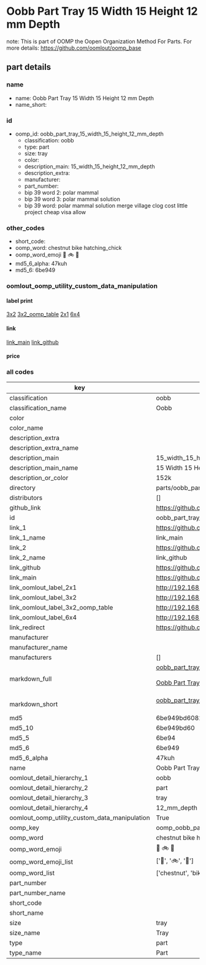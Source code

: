 # Oobb Part Tray 15 Width 15 Height 12 mm Depth  

note: This is part of OOMP the Oopen Organization Method For Parts. For more details: https://github.com/oomlout/oomp_base

##  part details
  







### name
* name: Oobb Part Tray 15 Width 15 Height 12 mm Depth
* name_short: 
### id
* oomp_id: oobb_part_tray_15_width_15_height_12_mm_depth
  * classification: oobb
  * type: part
  * size: tray
  * color: 
  * description_main: 15_width_15_height_12_mm_depth
  * description_extra: 
  * manufacturer: 
  * part_number: 
  * bip 39 word 2: polar mammal
  * bip 39 word 3: polar mammal solution
  * bip 39 word: polar mammal solution merge village clog cost little project cheap visa allow

### other_codes
* short_code: 
* oomp_word: chestnut bike hatching_chick
* oomp_word_emoji :chestnut: :bike: :hatching_chick:
* md5_6_alpha: 47kuh
* md5_6: 6be949






### oomlout_oomp_utility_custom_data_manipulation
#### label print
[3x2](http://192.168.1.245:1112/?label=oomp%2047kuh)
[3x2_oomp_table](http://192.168.1.108:1112/?label=oomp%2047kuh)
[2x1](http://192.168.1.242:1112/?label=oomp%2047kuh)
[6x4](http://192.168.1.55:1112/?label=oomp%2047kuh)    

#### link

[link_main](https://github.com/oomlout/oomlout_oomp_version_1_messy/tree/main/parts/oobb_part_tray_15_width_15_height_12_mm_depth) [link_github](https://github.com/oomlout/oomlout_oomp_version_1_messy/tree/main/parts/oobb_part_tray_15_width_15_height_12_mm_depth)                             

#### price







### all codes 
| key | value |  
| --- | --- |  
| classification | oobb |  
| classification_name | Oobb |  
| color |  |  
| color_name |  |  
| description_extra |  |  
| description_extra_name |  |  
| description_main | 15_width_15_height_12_mm_depth |  
| description_main_name | 15 Width 15 Height 12 mm Depth |  
| description_or_color | 152k |  
| directory | parts/oobb_part_tray_15_width_15_height_12_mm_depth |  
| distributors | [] |  
| github_link | https://github.com/oomlout/oomlout_oomp_part_src/tree/main/parts/oobb_part_tray_15_width_15_height_12_mm_depth |  
| id | oobb_part_tray_15_width_15_height_12_mm_depth |  
| link_1 | https://github.com/oomlout/oomlout_oomp_version_1_messy/tree/main/parts/oobb_part_tray_15_width_15_height_12_mm_depth |  
| link_1_name | link_main |  
| link_2 | https://github.com/oomlout/oomlout_oomp_version_1_messy/tree/main/parts/oobb_part_tray_15_width_15_height_12_mm_depth |  
| link_2_name | link_github |  
| link_github | https://github.com/oomlout/oomlout_oomp_version_1_messy/tree/main/parts/oobb_part_tray_15_width_15_height_12_mm_depth |  
| link_main | https://github.com/oomlout/oomlout_oomp_version_1_messy/tree/main/parts/oobb_part_tray_15_width_15_height_12_mm_depth |  
| link_oomlout_label_2x1 | http://192.168.1.242:1112/?label=oomp%2047kuh |  
| link_oomlout_label_3x2 | http://192.168.1.245:1112/?label=oomp%2047kuh |  
| link_oomlout_label_3x2_oomp_table | http://192.168.1.108:1112/?label=oomp%2047kuh |  
| link_oomlout_label_6x4 | http://192.168.1.55:1112/?label=oomp%2047kuh |  
| link_redirect | https://github.com/oomlout/oomlout_oomp_version_1_messy/tree/main/parts/oobb_part_tray_15_width_15_height_12_mm_depth |  
| manufacturer |  |  
| manufacturer_name |  |  
| manufacturers | [] |  
| markdown_full | [oobb_part_tray_15_width_15_height_12_mm_depth](none)<br>[](none)<br>[Oobb Part Tray 15 Width 15 Height 12 Mm Depth](none)<br><br> |  
| markdown_short | [oobb_part_tray_15_width_15_height_12_mm_depth](none)<br><br> |  
| md5 | 6be949bd60828614ae7a08b79da1ad3b |  
| md5_10 | 6be949bd60 |  
| md5_5 | 6be94 |  
| md5_6 | 6be949 |  
| md5_6_alpha | 47kuh |  
| name | Oobb Part Tray 15 Width 15 Height 12 mm Depth |  
| oomlout_detail_hierarchy_1 | oobb |  
| oomlout_detail_hierarchy_2 | part |  
| oomlout_detail_hierarchy_3 | tray |  
| oomlout_detail_hierarchy_4 | 12_mm_depth |  
| oomlout_oomp_utility_custom_data_manipulation | True |  
| oomp_key | oomp_oobb_part_tray_15_width_15_height_12_mm_depth |  
| oomp_word | chestnut bike hatching_chick |  
| oomp_word_emoji | :chestnut: :bike: :hatching_chick: |  
| oomp_word_emoji_list | [':chestnut:', ':bike:', ':hatching_chick:'] |  
| oomp_word_list | ['chestnut', 'bike', 'hatching_chick'] |  
| part_number |  |  
| part_number_name |  |  
| short_code |  |  
| short_name |  |  
| size | tray |  
| size_name | Tray |  
| type | part |  
| type_name | Part |  
